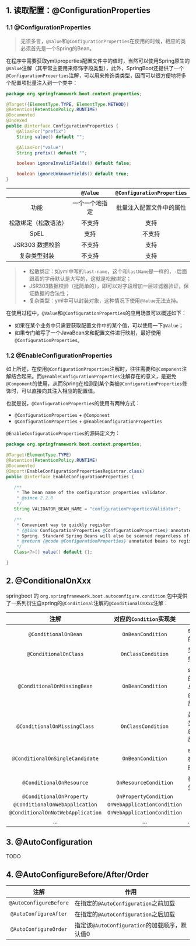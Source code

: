 ## 1. 读取配置：@ConfigurationProperties

### 1.1 @ConfigurationProperties

> 无须多言，`@Value`和`@ConfigurationProperties`在使用的时候，相应的类必须首先是一个Spring的Bean。

在程序中需要获取yml/properties配置文件中的值时，当然可以使用Spring原生的`@Value`注解（其平常主要用来修饰字段类型），此外，SpringBoot还提供了一个`@ConfigurationProperties`注解，可以用来修饰类类型，因而可以很方便地将多个配置项批量注入到一个类中：

```java
package org.springframework.boot.context.properties;

@Target({ElementType.TYPE, ElementType.METHOD})
@Retention(RetentionPolicy.RUNTIME)
@Documented
@Indexed
public @interface ConfigurationProperties {
    @AliasFor("prefix")
    String value() default "";

    @AliasFor("value")
    String prefix() default "";

    boolean ignoreInvalidFields() default false;

    boolean ignoreUnknownFields() default true;
}
```

|                      |    `@Value`    | `@ConfigurationProperties` |
| :------------------: | :------------: | :------------------------: |
|         功能         | 一个一个地指定 |  批量注入配置文件中的属性  |
| 松散绑定（松散语法） |     不支持     |            支持            |
|         SpEL         |      支持      |           不支持           |
|   JSR303 数据校验    |     不支持     |            支持            |
|     复杂类型封装     |     不支持     |            支持            |

> - 松散绑定：如yml中写的`last-name`，这个和`lastName`是一样的，`-`后面跟着的字母默认是大写的，这就是松散绑定；
> - JSR303数据校验（挺简单的），即可以对字段增加一层过滤器验证，保证数据的合法性；
> - 复杂类型：yml中可以封装对象，这种情况下使用`@Value`无法支持。

在使用过程中，`@Value`和`@ConfigurationProperties`的应用场景可以概述如下：

- 如果在某个业务中只需要获取配置文件中的某个值，可以使用一下`@Value`；
- 如果专门编写了一个JavaBean来和配置文件进行映射，最好使用`@ConfigurationProperties`。

### 1.2 @EnableConfigurationProperties

如上所述，在使用`@ConfigurationProperties`注解时，往往需要和`@Component`注解结合起来。而`@EnableConfigurationProperties`注解存在的意义，是避免`@Component`的使用，从而Spring在检测到某个类被`@ConfigurationProperties`修饰时，可以直接向其注入相应的配置值。

也就是说，`@ConfigurationProperties`的使用有两种方式：

- `@ConfigurationProperties` + `@Component`
- `@ConfigurationProperties` + `@EnableConfigurationProperties`

`@EnableConfigurationProperties`的源码定义为：

```java
package org.springframework.boot.context.properties;

@Target(ElementType.TYPE)
@Retention(RetentionPolicy.RUNTIME)
@Documented
@Import(EnableConfigurationPropertiesRegistrar.class)
public @interface EnableConfigurationProperties {

   /**
    * The bean name of the configuration properties validator.
    * @since 2.2.0
    */
   String VALIDATOR_BEAN_NAME = "configurationPropertiesValidator";

   /**
    * Convenient way to quickly register
    * {@link ConfigurationProperties @ConfigurationProperties} annotated beans with
    * Spring. Standard Spring Beans will also be scanned regardless of this value.
    * @return {@code @ConfigurationProperties} annotated beans to register
    */
   Class<?>[] value() default {};

}
```

## 2. @ConditionalOnXxx

springboot 的 `org.springframework.boot.autoconfigure.condition` 包中提供了一系列衍生自spring的`@Conditional`注解的`@ConditionalOnXxx`注解：

|               注解                |   对应的`Condition`实现类   | 作用                                                         |
| :-------------------------------: | :-------------------------: | ------------------------------------------------------------ |
|       `@ConditionalOnBean`        |      `OnBeanCondition`      | spring容器中包含对应的Bean时配置生效                         |
|       `@ConditionalOnClass`       |     `OnClassCondition`      | 类加载器中存在对应的类时配置生效                             |
|    `@ConditionalOnMissingBean`    |      `OnBeanCondition`      | spring容器中缺少对应的Bean时配置生效，与@ConditionalOnBean反义 |
|   `@ConditionalOnMissingClass`    |     `OnClassCondition`      | 类加载器中缺少对应的类时配置生效，与@ConditionalOnClass反义  |
|  `@ConditionalOnSingleCandidate`  |      `OnBeanCondition`      | spring容器中存在且只存在一个对应的Bean时生效                 |
|     `@ConditionalOnResource`      |    `OnResourceCondition`    | 存在指定的资源文件时生效                                     |
|     `@ConditionalOnProperty`      |    `OnPropertyCondition`    |                                                              |
|  `@ConditionalOnWebApplication`   | `OnWebApplicationCondition` |                                                              |
| `@ConditionalOnNotWebApplication` | `OnWebApplicationCondition` |                                                              |
|                ...                |             ...             | ......                                                       |

## 3. @AutoConfiguration

TODO

## 4. @AutoConfigureBefore/After/Order

|          注解          | 作用                                          |
| :--------------------: | --------------------------------------------- |
| `@AutoConfigureBefore` | 在指定的`@AutoConfiguration`之前加载          |
| `@AutoConfigureAfter`  | 在指定的`@AutoConfiguration`之后加载          |
| `@AutoConfigureOrder`  | 指定该`@AutoConfiguration`的加载顺序，默认值0 |

